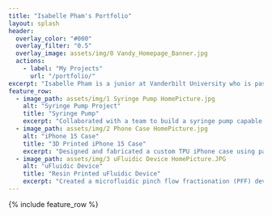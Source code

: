 ```yaml
---
title: "Isabelle Pham's Portfolio"
layout: splash
header:
  overlay_color: "#000"
  overlay_filter: "0.5"
  overlay_image: assets/img/0 Vandy_Homepage_Banner.jpg
  actions:
    - label: "My Projects"
      url: "/portfolio/"
excerpt: "Isabelle Pham is a junior at Vanderbilt University who is passionate about the intersection of design and technology. Her interests span software engineering, 3D printing, and human-centered development. Isabelle is excited about continually learning and using her skills to design thoughtful solutions that drive meaningful change."
feature_row:
  - image_path: assets/img/1 Syringe Pump HomePicture.jpg
    alt: "Syringe Pump Project"
    title: "Syringe Pump"
    excerpt: "Collaborated with a team to build a syringe pump capable of delivering precise, programmable flow rates by combining skills in CAD, 3D printing, wiring and coding."
  - image_path: assets/img/2 Phone Case HomePicture.jpg
    alt: "iPhone 15 Case"
    title: "3D Printed iPhone 15 Case"
    excerpt: "Designed and fabricated a custom TPU iPhone case using parametric modeling and FFF printing."
  - image_path: assets/img/3 uFluidic Device HomePicture.JPG
    alt: "uFluidic Device"
    title: "Resin Printed uFluidic Device"
    excerpt: "Created a microfluidic pinch flow fractionation (PFF) device that separates particles by size using controlled laminar flow. Model was calculated based on existing research and developed through CAD while the device was resin-printed with an SLA printer, cast it in PDMS, and tested how effectively it sorted microspheres into different outlets."
---
```


{% include feature_row %}

